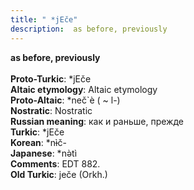 ```yaml
---
title: " *jEče"
description:  as before, previously
---
```

<strong> as before, previously</strong><br><br>
<strong>Proto-Turkic</strong>:  *jEče<br>
<strong>Altaic etymology</strong>:  Altaic etymology<br>
<strong> Proto-Altaic</strong>:  *neč`è ( ~ l-)<br>
<strong>Nostratic</strong>:  Nostratic<br>
<strong>Russian meaning</strong>:  как и раньше, прежде<br>
<strong>Turkic</strong>:  *jEče<br>
<strong>Korean</strong>:  *nɨ̀č-<br>
<strong>Japanese</strong>:  *nǝ̀tì<br>
<strong>Comments</strong>:  EDT 882.<br>
<strong>Old Turkic</strong>:  ječe (Orkh.)<br>


